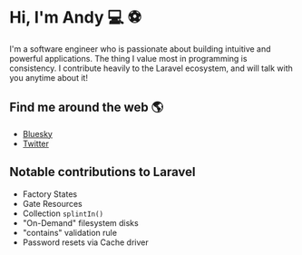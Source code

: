# Hi, I'm Andy :computer: :soccer:

<!--<img src="https://raw.githubusercontent.com/browner12/browner12/master/gh-header-image-cropped.png" alt="Andrew Brown - Software Engineer">-->

I'm a software engineer who is passionate about building intuitive and powerful applications. The thing I value most in programming is consistency. I contribute heavily to the Laravel ecosystem, and will talk with you anytime about it!

## Find me around the web :earth_americas:

- [Bluesky](https://bsky.app/profile/andrew-brown-2.bsky.social)
- [Twitter](https://twitter.com/waunakeesoccer1)

## Notable contributions to Laravel

- Factory States
- Gate Resources
- Collection `splintIn()`
- "On-Demand" filesystem disks
- "contains" validation rule
- Password resets via Cache driver
